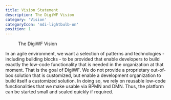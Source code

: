 ```yaml
---
title: Vision Statement
description: The DigiWF Vision
category: 'Vision'
categoryIcon: 'mdi-lightbulb-on'
position: 1
---
```


<figure>
<v-img alt="Vision statement: For us, low-code means that developers use standard technologies to provide functionality that can be easily reused." contain max-width="960" 
src="images/about/vision/digiwf_vision.png" 
lazy-src="images/about/vision/preview_digiwf_vision.png" ></v-img>
<figcaption>The DigiWF Vision</figcaption>
</figure>

In an agile environment, we want a selection of patterns and technologies - including building blocks - to be provided that enable developers to build exactly the low-code functionality that is needed in the organization at that moment. That is the goal of DigiWF. We do not provide a proprietary out-of-box solution that is customized, but enable a development organization to build itself a customized solution. In doing so, we rely on reusable low-code functionalities that we make usable via BPMN and DMN. Thus, the platform can be started small and scaled quickly if required.
